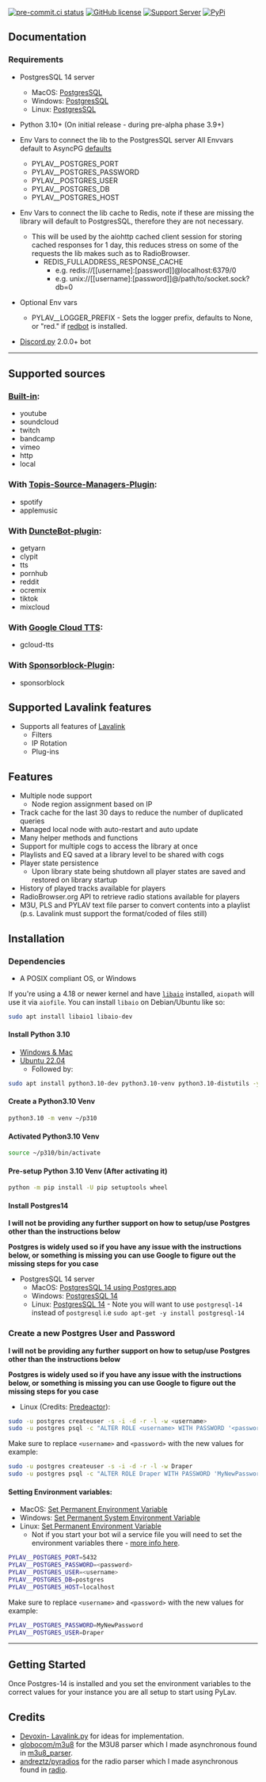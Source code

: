 [![pre-commit.ci status](https://results.pre-commit.ci/badge/github/Drapersniper/Py-Lav/master.svg)](https://results.pre-commit.ci/latest/github/Drapersniper/Py-Lav/master)
[![GitHub license](https://img.shields.io/github/license/Drapersniper/Py-Lav.svg)](https://github.com/Drapersniper/Py-Lav/blob/master/LICENSE)
[![Support Server](https://img.shields.io/discord/970987707834720266)](https://discord.com/invite/Sjh2TSCYQB)
[![PyPi](https://img.shields.io/pypi/v/Py-Lav?style=plastic)](https://pypi.org/project/Py-Lav/)

Documentation
---------------------------
### Requirements
- PostgresSQL 14 server
  - MacOS: [PostgresSQL](https://www.postgresql.org/download/macosx/)
  - Windows: [PostgresSQL](https://www.postgresql.org/download/windows/)
  - Linux: [PostgresSQL](https://www.postgresql.org/download/linux/)
- Python 3.10+ (On initial release - during pre-alpha phase 3.9+)
- Env Vars to connect the lib to the PostgresSQL server
  All Envvars default to AsyncPG [defaults](https://magicstack.github.io/asyncpg/current/api/index.html#connection)
  - PYLAV__POSTGRES_PORT
  - PYLAV__POSTGRES_PASSWORD
  - PYLAV__POSTGRES_USER
  - PYLAV__POSTGRES_DB
  - PYLAV__POSTGRES_HOST
- Env Vars to connect the lib cache to Redis, note if these are missing the library will default to PostgresSQL, therefore they are not necessary.
    - This will be used by the aiohttp cached client session for storing cached responses for 1 day, this reduces stress on some of the requests the lib makes such as to RadioBrowser.
      - REDIS_FULLADDRESS_RESPONSE_CACHE
        - e.g. redis://[[username]:[password]]@localhost:6379/0
        - e.g. unix://[[username]:[password]]@/path/to/socket.sock?db=0
- Optional Env vars
  - PYLAV__LOGGER_PREFIX - Sets the logger prefix, defaults to None, or "red." if [redbot](https://github.com/Cog-Creators/Red-DiscordBot) is installed.

- [Discord.py](https://github.com/Rapptz/discord.py) 2.0.0+ bot

---------------------------
## Supported sources
### [Built-in](https://github.com/freyacodes/Lavalink):
  - youtube
  - soundcloud
  - twitch
  - bandcamp
  - vimeo
  - http
  - local
### With [Topis-Source-Managers-Plugin](https://github.com/Topis-Lavalink-Plugins/Topis-Source-Managers-Plugin):
  - spotify
  - applemusic
### With [DuncteBot-plugin](https://github.com/DuncteBot/skybot-lavalink-plugin):
  - getyarn
  - clypit
  - tts
  - pornhub
  - reddit
  - ocremix
  - tiktok
  - mixcloud
### With [Google Cloud TTS](https://github.com/DuncteBot/tts-plugin):
  - gcloud-tts
### With [Sponsorblock-Plugin](https://github.com/Topis-Lavalink-Plugins/Sponsorblock-Plugin):
  - sponsorblock

## Supported Lavalink features
  - Supports all features of [Lavalink](https://github.com/freyacodes/Lavalink)
    - Filters
    - IP Rotation
    - Plug-ins

Features
---------------------------
- Multiple node support
  - Node region assignment based on IP
- Track cache for the last 30 days to reduce the number of duplicated queries
- Managed local node with auto-restart and auto update
- Many helper methods and functions
- Support for multiple cogs to access the library at once
- Playlists and EQ saved at a library level to be shared with cogs
- Player state persistence
    - Upon library state being shutdown all player states are saved and restored on library startup
- History of played tracks available for players
- RadioBrowser.org API to retrieve radio stations available for players
- M3U, PLS and PYLAV text file parser to convert contents into a playlist (p.s. Lavalink must support the format/coded of files still)


Installation
---------------------------

### Dependencies
 - A POSIX compliant OS, or Windows

If you're using a 4.18 or newer kernel and have [`libaio`](https://pagure.io/libaio) installed, `aiopath` will use it via `aiofile`. You can install `libaio` on Debian/Ubuntu like so:
```bash
sudo apt install libaio1 libaio-dev
```

#### Install Python 3.10
  - [Windows & Mac](https://www.python.org/downloads/release/python-3105/)
  - [Ubuntu 22.04](https://www.linuxcapable.com/how-to-install-python-3-10-on-ubuntu-22-04-lts/)
    - Followed by:
```bash
sudo apt install python3.10-dev python3.10-venv python3.10-distutils -y
```

#### Create a Python3.10 Venv
```bash
python3.10 -m venv ~/p310
```
#### Activated Python3.10 Venv
```bash
source ~/p310/bin/activate
```

#### Pre-setup Python 3.10 Venv (After activating it)
```bash
python -m pip install -U pip setuptools wheel
```

#### Install Postgres14
**I will not be providing any further support on how to setup/use Postgres other than the instructions below**

**Postgres is widely used so if you have any issue with the instructions below, or something is missing you can use Google to figure out the missing steps for you case**

- PostgresSQL 14 server
  - MacOS: [PostgresSQL 14 using Postgres.app](https://postgresapp.com/)
  - Windows: [PostgresSQL 14](https://www.postgresql.org/download/windows/)
  - Linux: [PostgresSQL 14](https://www.postgresql.org/download/linux/) - Note you will want to use `postgresql-14` instead of `postgresql` i.e `sudo apt-get -y install postgresql-14`

### Create a new Postgres User and Password
**I will not be providing any further support on how to setup/use Postgres other than the instructions below**

**Postgres is widely used so if you have any issue with the instructions below, or something is missing you can use Google to figure out the missing steps for you case**

- Linux (Credits: [Predeactor](https://github.com/Predeactor)):
```bash
sudo -u postgres createuser -s -i -d -r -l -w <username>
sudo -u postgres psql -c "ALTER ROLE <username> WITH PASSWORD '<password>';"
```
Make sure to replace `<username>` and `<password>` with the new values for example:
```bash
sudo -u postgres createuser -s -i -d -r -l -w Draper
sudo -u postgres psql -c "ALTER ROLE Draper WITH PASSWORD 'MyNewPassword';"
```

#### Setting Environment variables:
- MacOS: [Set Permanent Environment Variable](https://phoenixnap.com/kb/set-environment-variable-mac#ftoc-heading-5)
- Windows: [Set Permanent System Environment Variable](https://www.forbeslindesay.co.uk/post/42833119552/permanently-set-environment-variables-on-windows)
- Linux: [Set Permanent Environment Variable](https://phoenixnap.com/kb/linux-set-environment-variable#ftoc-heading-9)
  - Not if you start your bot wil a service file you will need to set the environment variables there - [more info here](https://flatcar-linux.org/docs/latest/setup/systemd/environment-variables/).

```bash
PYLAV__POSTGRES_PORT=5432
PYLAV__POSTGRES_PASSWORD=<password>
PYLAV__POSTGRES_USER=<username>
PYLAV__POSTGRES_DB=postgres
PYLAV__POSTGRES_HOST=localhost
```
Make sure to replace `<username>` and `<password>` with the new values for example:
```bash
PYLAV__POSTGRES_PASSWORD=MyNewPassword
PYLAV__POSTGRES_USER=Draper
```
---------------------------

Getting Started
-------------------------------------
Once Postgres-14 is installed and you set the environment variables to the correct values for your instance you are all setup to start using PyLav.

Credits
---------------------------
- [Devoxin- Lavalink.py](https://github.com/Devoxin/Lavalink.py) for ideas for implementation.
- [globocom/m3u8](https://github.com/globocom/m3u8) for the M3U8 parser which I made asynchronous found in [m3u8_parser](./pylav/m3u8_parser).
- [andreztz/pyradios](https://github.com/andreztz/pyradios) for the radio parser which I made asynchronous found in [radio](./pylav/radio).
